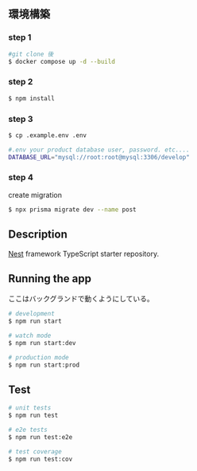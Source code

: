 ## 環境構築

### step 1
```bash
#git clone 後
$ docker compose up -d --build
```

### step 2
```bash
$ npm install
```

### step 3
```bash
$ cp .example.env .env

#.env your product database user, password. etc....
DATABASE_URL="mysql://root:root@mysql:3306/develop"

```

### step 4
create migration

```bash
$ npx prisma migrate dev --name post
```
## Description

[Nest](https://github.com/nestjs/nest) framework TypeScript starter repository.


## Running the app
ここはバックグランドで動くようにしている。
```bash
# development
$ npm run start

# watch mode
$ npm run start:dev

# production mode
$ npm run start:prod
```

## Test

```bash
# unit tests
$ npm run test

# e2e tests
$ npm run test:e2e

# test coverage
$ npm run test:cov
```
